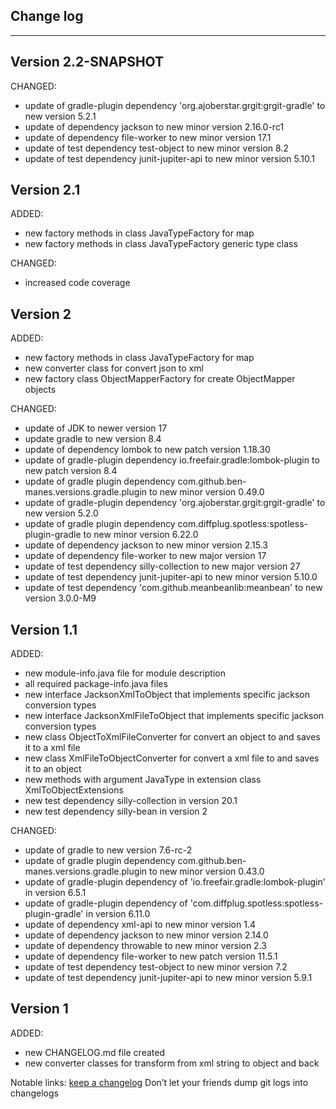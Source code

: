 ## Change log
----------------------

Version 2.2-SNAPSHOT
-------------

CHANGED:

- update of gradle-plugin dependency 'org.ajoberstar.grgit:grgit-gradle' to new version 5.2.1
- update of dependency jackson to new minor version 2.16.0-rc1
- update of dependency file-worker to new minor version 17.1
- update of test dependency test-object to new minor version 8.2
- update of test dependency junit-jupiter-api to new minor version 5.10.1

Version 2.1
-------------

ADDED:

- new factory methods in class JavaTypeFactory for map
- new factory methods in class JavaTypeFactory generic type class

CHANGED:

- increased code coverage

Version 2
-------------

ADDED:

- new factory methods in class JavaTypeFactory for map
- new converter class for convert json to xml
- new factory class ObjectMapperFactory for create ObjectMapper objects

CHANGED:

- update of JDK to newer version 17
- update gradle to new version 8.4
- update of dependency lombok to new patch version 1.18.30
- update of gradle-plugin dependency io.freefair.gradle:lombok-plugin to new patch version 8.4
- update of gradle plugin dependency com.github.ben-manes.versions.gradle.plugin to new minor version 0.49.0
- update of gradle-plugin dependency 'org.ajoberstar.grgit:grgit-gradle' to new version 5.2.0
- update of gradle plugin dependency com.diffplug.spotless:spotless-plugin-gradle to new minor version 6.22.0
- update of dependency jackson to new minor version 2.15.3
- update of dependency file-worker to new major version 17
- update of test dependency silly-collection to new major version 27
- update of test dependency junit-jupiter-api to new minor version 5.10.0
- update of test dependency 'com.github.meanbeanlib:meanbean' to new version 3.0.0-M9

Version 1.1
-------------

ADDED:

- new module-info.java file for module description
- all required package-info.java files
- new interface JacksonXmlToObject that implements specific jackson conversion types
- new interface JacksonXmlFileToObject that implements specific jackson conversion types
- new class ObjectToXmlFileConverter for convert an object to and saves it to a xml file
- new class XmlFileToObjectConverter for convert a xml file to and saves it to an object
- new methods with argument JavaType in extension class XmlToObjectExtensions
- new test dependency silly-collection in version 20.1
- new test dependency silly-bean in version 2

CHANGED:

- update of gradle to new version 7.6-rc-2
- update of gradle plugin dependency com.github.ben-manes.versions.gradle.plugin to new minor version 0.43.0
- update of gradle-plugin dependency of 'io.freefair.gradle:lombok-plugin' in version 6.5.1
- update of gradle-plugin dependency of 'com.diffplug.spotless:spotless-plugin-gradle' in version 6.11.0
- update of dependency xml-api to new minor version 1.4
- update of dependency jackson to new minor version 2.14.0
- update of dependency throwable to new minor version 2.3
- update of dependency file-worker to new patch version 11.5.1
- update of test dependency test-object to new minor version 7.2
- update of test dependency junit-jupiter-api to new minor version 5.9.1

Version 1
-------------

ADDED:

- new CHANGELOG.md file created
- new converter classes for transform from xml string to object and back

Notable links:
[keep a changelog](http://keepachangelog.com/en/1.0.0/) Don’t let your friends dump git logs into changelogs
